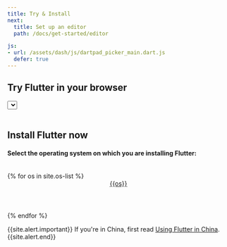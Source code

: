 ```yaml
---
title: Try & Install
next:
  title: Set up an editor
  path: /docs/get-started/editor

js:
- url: /assets/dash/js/dartpad_picker_main.dart.js
  defer: true
---
```


<div>
<h2 class="install">Try Flutter in your browser</h2>
  <div class="dash-dartpad">
    <a name="try-dart"></a>
    <select id="dartpad-select"></select>
    <div id="dartpad-host"></div><br>
  </div>
</div>

<h2>Install Flutter now</h2>
<h4>Select the operating system on which you are installing Flutter:</h4><br>
<div class="card-deck mb-8">
  {% for os in site.os-list %}
    <a class="card" href="/docs/get-started/install/{{os | downcase | remove: ' ' }}">
      <div class="card-body">
        <header class="card-title text-center m-0">
          {{os}}
          <i class="fab fa-{{os | downcase}}"></i>
        </header>
      </div>
    </a>
  {% endfor %}
</div>

{{site.alert.important}}
  If you're in China, first read [Using Flutter in China](/community/china).
{{site.alert.end}}
